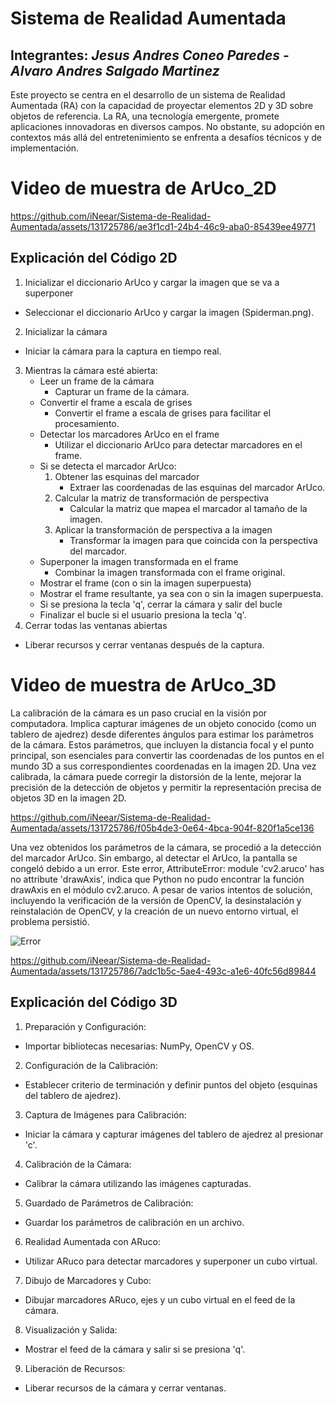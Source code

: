 # Sistema de Realidad Aumentada
## Integrantes: *Jesus Andres Coneo Paredes* - *Alvaro Andres Salgado Martinez*

Este proyecto se centra en el desarrollo de un sistema de Realidad Aumentada (RA) con la capacidad de proyectar elementos 2D y 3D sobre objetos de referencia. La RA, una tecnología emergente, promete aplicaciones innovadoras en diversos campos. No obstante, su adopción en contextos más allá del entretenimiento se enfrenta a desafíos técnicos y de implementación.

# Video de muestra de ArUco_2D

https://github.com/iNeear/Sistema-de-Realidad-Aumentada/assets/131725786/ae3f1cd1-24b4-46c9-aba0-85439ee49771

## Explicación del Código 2D
1. Inicializar el diccionario ArUco y cargar la imagen que se va a superponer
  - Seleccionar el diccionario ArUco y cargar la imagen (Spiderman.png).

2. Inicializar la cámara
  - Iniciar la cámara para la captura en tiempo real.

3. Mientras la cámara esté abierta:
   - Leer un frame de la cámara
     - Capturar un frame de la cámara.
   - Convertir el frame a escala de grises
     - Convertir el frame a escala de grises para facilitar el procesamiento.
   - Detectar los marcadores ArUco en el frame
     - Utilizar el diccionario ArUco para detectar marcadores en el frame.
   - Si se detecta el marcador ArUco:
     1. Obtener las esquinas del marcador
        - Extraer las coordenadas de las esquinas del marcador ArUco.
     2. Calcular la matriz de transformación de perspectiva
        - Calcular la matriz que mapea el marcador al tamaño de la imagen.
     3. Aplicar la transformación de perspectiva a la imagen
        - Transformar la imagen para que coincida con la perspectiva del marcador.
    - Superponer la imagen transformada en el frame
        - Combinar la imagen transformada con el frame original.
    - Mostrar el frame (con o sin la imagen superpuesta)
     - Mostrar el frame resultante, ya sea con o sin la imagen superpuesta.
    - Si se presiona la tecla 'q', cerrar la cámara y salir del bucle
     - Finalizar el bucle si el usuario presiona la tecla 'q'.
5. Cerrar todas las ventanas abiertas
  - Liberar recursos y cerrar ventanas después de la captura.

# Video de muestra de ArUco_3D

La calibración de la cámara es un paso crucial en la visión por computadora. Implica capturar imágenes de un objeto conocido (como un tablero de ajedrez) desde diferentes ángulos para estimar los parámetros de la cámara. Estos parámetros, que incluyen la distancia focal y el punto principal, son esenciales para convertir las coordenadas de los puntos en el mundo 3D a sus correspondientes coordenadas en la imagen 2D. Una vez calibrada, la cámara puede corregir la distorsión de la lente, mejorar la precisión de la detección de objetos y permitir la representación precisa de objetos 3D en la imagen 2D.

https://github.com/iNeear/Sistema-de-Realidad-Aumentada/assets/131725786/f05b4de3-0e64-4bca-904f-820f1a5ce136

Una vez obtenidos los parámetros de la cámara, se procedió a la detección del marcador ArUco. Sin embargo, al detectar el ArUco, la pantalla se congeló debido a un error. Este error, AttributeError: module 'cv2.aruco' has no attribute 'drawAxis', indica que Python no pudo encontrar la función drawAxis en el módulo cv2.aruco. A pesar de varios intentos de solución, incluyendo la verificación de la versión de OpenCV, la desinstalación y reinstalación de OpenCV, y la creación de un nuevo entorno virtual, el problema persistió. 

![Error](https://github.com/iNeear/Sistema-de-Realidad-Aumentada/assets/131725786/b1e587ce-e209-4415-b432-c0ce06e8eb15)

https://github.com/iNeear/Sistema-de-Realidad-Aumentada/assets/131725786/7adc1b5c-5ae4-493c-a1e6-40fc56d89844

## Explicación del Código 3D

1. Preparación y Configuración:
  - Importar bibliotecas necesarias: NumPy, OpenCV y OS.
2. Configuración de la Calibración:
  - Establecer criterio de terminación y definir puntos del objeto (esquinas del tablero de ajedrez).
3. Captura de Imágenes para Calibración:
  - Iniciar la cámara y capturar imágenes del tablero de ajedrez al presionar 'c'.
4. Calibración de la Cámara:
  - Calibrar la cámara utilizando las imágenes capturadas.
5. Guardado de Parámetros de Calibración:
  - Guardar los parámetros de calibración en un archivo.
6. Realidad Aumentada con ARuco:
- Utilizar ARuco para detectar marcadores y superponer un cubo virtual.
7. Dibujo de Marcadores y Cubo:
  - Dibujar marcadores ARuco, ejes y un cubo virtual en el feed de la cámara.
8. Visualización y Salida:
  - Mostrar el feed de la cámara y salir si se presiona 'q'.
9. Liberación de Recursos:
- Liberar recursos de la cámara y cerrar ventanas.










